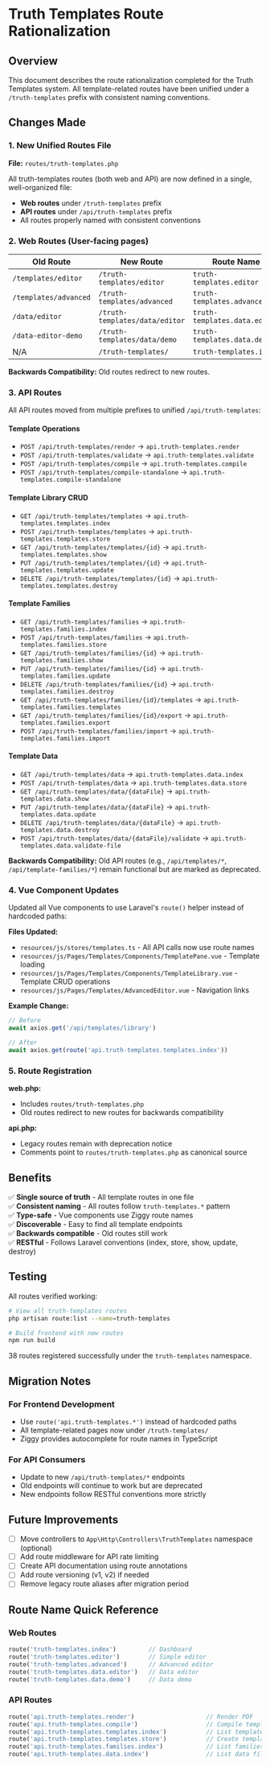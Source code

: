 # Truth Templates Route Rationalization

## Overview
This document describes the route rationalization completed for the Truth Templates system. All template-related routes have been unified under a `/truth-templates` prefix with consistent naming conventions.

## Changes Made

### 1. New Unified Routes File
**File:** `routes/truth-templates.php`

All truth-templates routes (both web and API) are now defined in a single, well-organized file:
- **Web routes** under `/truth-templates` prefix
- **API routes** under `/api/truth-templates` prefix
- All routes properly named with consistent conventions

### 2. Web Routes (User-facing pages)

| Old Route | New Route | Route Name |
|-----------|-----------|------------|
| `/templates/editor` | `/truth-templates/editor` | `truth-templates.editor` |
| `/templates/advanced` | `/truth-templates/advanced` | `truth-templates.advanced` |
| `/data/editor` | `/truth-templates/data/editor` | `truth-templates.data.editor` |
| `/data-editor-demo` | `/truth-templates/data/demo` | `truth-templates.data.demo` |
| N/A | `/truth-templates/` | `truth-templates.index` |

**Backwards Compatibility:** Old routes redirect to new routes.

### 3. API Routes

All API routes moved from multiple prefixes to unified `/api/truth-templates`:

#### Template Operations
- `POST /api/truth-templates/render` → `api.truth-templates.render`
- `POST /api/truth-templates/validate` → `api.truth-templates.validate`
- `POST /api/truth-templates/compile` → `api.truth-templates.compile`
- `POST /api/truth-templates/compile-standalone` → `api.truth-templates.compile-standalone`

#### Template Library CRUD
- `GET /api/truth-templates/templates` → `api.truth-templates.templates.index`
- `POST /api/truth-templates/templates` → `api.truth-templates.templates.store`
- `GET /api/truth-templates/templates/{id}` → `api.truth-templates.templates.show`
- `PUT /api/truth-templates/templates/{id}` → `api.truth-templates.templates.update`
- `DELETE /api/truth-templates/templates/{id}` → `api.truth-templates.templates.destroy`

#### Template Families
- `GET /api/truth-templates/families` → `api.truth-templates.families.index`
- `POST /api/truth-templates/families` → `api.truth-templates.families.store`
- `GET /api/truth-templates/families/{id}` → `api.truth-templates.families.show`
- `PUT /api/truth-templates/families/{id}` → `api.truth-templates.families.update`
- `DELETE /api/truth-templates/families/{id}` → `api.truth-templates.families.destroy`
- `GET /api/truth-templates/families/{id}/templates` → `api.truth-templates.families.templates`
- `GET /api/truth-templates/families/{id}/export` → `api.truth-templates.families.export`
- `POST /api/truth-templates/families/import` → `api.truth-templates.families.import`

#### Template Data
- `GET /api/truth-templates/data` → `api.truth-templates.data.index`
- `POST /api/truth-templates/data` → `api.truth-templates.data.store`
- `GET /api/truth-templates/data/{dataFile}` → `api.truth-templates.data.show`
- `PUT /api/truth-templates/data/{dataFile}` → `api.truth-templates.data.update`
- `DELETE /api/truth-templates/data/{dataFile}` → `api.truth-templates.data.destroy`
- `POST /api/truth-templates/data/{dataFile}/validate` → `api.truth-templates.data.validate-file`

**Backwards Compatibility:** Old API routes (e.g., `/api/templates/*`, `/api/template-families/*`) remain functional but are marked as deprecated.

### 4. Vue Component Updates

Updated all Vue components to use Laravel's `route()` helper instead of hardcoded paths:

**Files Updated:**
- `resources/js/stores/templates.ts` - All API calls now use route names
- `resources/js/Pages/Templates/Components/TemplatePane.vue` - Template loading
- `resources/js/Pages/Templates/Components/TemplateLibrary.vue` - Template CRUD operations
- `resources/js/Pages/Templates/AdvancedEditor.vue` - Navigation links

**Example Change:**
```typescript
// Before
await axios.get('/api/templates/library')

// After
await axios.get(route('api.truth-templates.templates.index'))
```

### 5. Route Registration

**web.php:**
- Includes `routes/truth-templates.php`
- Old routes redirect to new routes for backwards compatibility

**api.php:**
- Legacy routes remain with deprecation notice
- Comments point to `routes/truth-templates.php` as canonical source

## Benefits

✅ **Single source of truth** - All template routes in one file  
✅ **Consistent naming** - All routes follow `truth-templates.*` pattern  
✅ **Type-safe** - Vue components use Ziggy route names  
✅ **Discoverable** - Easy to find all template endpoints  
✅ **Backwards compatible** - Old routes still work  
✅ **RESTful** - Follows Laravel conventions (index, store, show, update, destroy)  

## Testing

All routes verified working:
```bash
# View all truth-templates routes
php artisan route:list --name=truth-templates

# Build frontend with new routes
npm run build
```

38 routes registered successfully under the `truth-templates` namespace.

## Migration Notes

### For Frontend Development
- Use `route('api.truth-templates.*')` instead of hardcoded paths
- All template-related pages now under `/truth-templates/`
- Ziggy provides autocomplete for route names in TypeScript

### For API Consumers
- Update to new `/api/truth-templates/*` endpoints
- Old endpoints will continue to work but are deprecated
- New endpoints follow RESTful conventions more strictly

## Future Improvements

- [ ] Move controllers to `App\Http\Controllers\TruthTemplates` namespace (optional)
- [ ] Add route middleware for API rate limiting
- [ ] Create API documentation using route annotations
- [ ] Add route versioning (v1, v2) if needed
- [ ] Remove legacy route aliases after migration period

## Route Name Quick Reference

### Web Routes
```php
route('truth-templates.index')         // Dashboard
route('truth-templates.editor')        // Simple editor
route('truth-templates.advanced')      // Advanced editor
route('truth-templates.data.editor')   // Data editor
route('truth-templates.data.demo')     // Data demo
```

### API Routes
```php
route('api.truth-templates.render')                    // Render PDF
route('api.truth-templates.compile')                   // Compile template
route('api.truth-templates.templates.index')           // List templates
route('api.truth-templates.templates.store')           // Create template
route('api.truth-templates.families.index')            // List families
route('api.truth-templates.data.index')                // List data files
```
